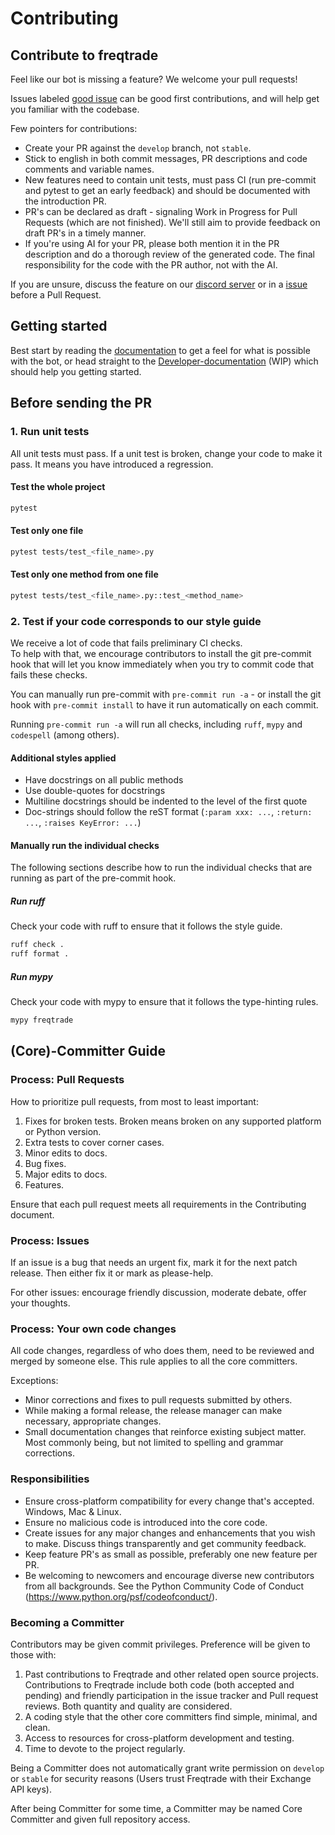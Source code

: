 # Contributing

## Contribute to freqtrade

Feel like our bot is missing a feature? We welcome your pull requests! 

Issues labeled [good  issue](https://github.com/freqtrade/freqtrade/labels/good%20first%20issue) can be good first contributions, and will help get you familiar with the codebase.

Few pointers for contributions:

- Create your PR against the `develop` branch, not `stable`.
- Stick to english in both commit messages, PR descriptions and code comments and variable names.
- New features need to contain unit tests, must pass CI (run pre-commit and pytest to get an early feedback) and should be documented with the introduction PR.
- PR's can be declared as draft - signaling Work in Progress for Pull Requests (which are not finished). We'll still aim to provide feedback on draft PR's in a timely manner.
- If you're using AI for your PR, please both mention it in the PR description and do a thorough review of the generated code. The final responsibility for the code with the PR author, not with the AI.

If you are unsure, discuss the feature on our [discord server](https://discord.gg/p7nuUNVfP7) or in a [issue](https://github.com/freqtrade/freqtrade/issues) before a Pull Request.

## Getting started

Best start by reading the [documentation](https://www.freqtrade.io/) to get a feel for what is possible with the bot, or head straight to the [Developer-documentation](https://www.freqtrade.io/en/latest/developer/) (WIP) which should help you getting started.

## Before sending the PR

### 1. Run unit tests

All unit tests must pass. If a unit test is broken, change your code to 
make it pass. It means you have introduced a regression.

#### Test the whole project

```bash
pytest
```

#### Test only one file

```bash
pytest tests/test_<file_name>.py
```

#### Test only one method from one file

```bash
pytest tests/test_<file_name>.py::test_<method_name>
```

### 2. Test if your code corresponds to our style guide

We receive a lot of code that fails preliminary CI checks.  
To help with that, we encourage contributors to install the git pre-commit hook that will let you know immediately when you try to commit code that fails these checks.

You can manually run pre-commit with `pre-commit run -a` - or install the git hook with `pre-commit install` to have it run automatically on each commit.

Running `pre-commit run -a` will run all checks, including `ruff`, `mypy` and `codespell` (among others).

#### Additional styles applied

- Have docstrings on all public methods
- Use double-quotes for docstrings
- Multiline docstrings should be indented to the level of the first quote
- Doc-strings should follow the reST format (`:param xxx: ...`, `:return: ...`, `:raises KeyError: ...`)

#### Manually run the individual checks

The following sections describe how to run the individual checks that are running  as part of the pre-commit hook.

##### Run ruff

Check your code with ruff to ensure that it follows the style guide.

```bash
ruff check .
ruff format .
```

##### Run mypy

Check your code with mypy to ensure that it follows the type-hinting rules.

``` bash
mypy freqtrade
```

## (Core)-Committer Guide

### Process: Pull Requests

How to prioritize pull requests, from most to least important:

1. Fixes for broken tests. Broken means broken on any supported platform or Python version.
1. Extra tests to cover corner cases.
1. Minor edits to docs.
1. Bug fixes.
1. Major edits to docs.
1. Features.

Ensure that each pull request meets all requirements in the Contributing document.

### Process: Issues

If an issue is a bug that needs an urgent fix, mark it for the next patch release.
Then either fix it or mark as please-help.

For other issues: encourage friendly discussion, moderate debate, offer your thoughts.

### Process: Your own code changes

All code changes, regardless of who does them, need to be reviewed and merged by someone else.
This rule applies to all the core committers.

Exceptions:

- Minor corrections and fixes to pull requests submitted by others.
- While making a formal release, the release manager can make necessary, appropriate changes.
- Small documentation changes that reinforce existing subject matter. Most commonly being, but not limited to spelling and grammar corrections.

### Responsibilities

- Ensure cross-platform compatibility for every change that's accepted. Windows, Mac & Linux.
- Ensure no malicious code is introduced into the core code.
- Create issues for any major changes and enhancements that you wish to make. Discuss things transparently and get community feedback.
- Keep feature PR's as small as possible, preferably one new feature per PR.
- Be welcoming to newcomers and encourage diverse new contributors from all backgrounds. See the Python Community Code of Conduct (https://www.python.org/psf/codeofconduct/).

### Becoming a Committer

Contributors may be given commit privileges. Preference will be given to those with:

1. Past contributions to Freqtrade and other related open source projects. Contributions to Freqtrade include both code (both accepted and pending) and friendly participation in the issue tracker and Pull request reviews. Both quantity and quality are considered.
1. A coding style that the other core committers find simple, minimal, and clean.
1. Access to resources for cross-platform development and testing.
1. Time to devote to the project regularly.

Being a Committer does not automatically grant write permission on `develop` or `stable` for security reasons (Users trust Freqtrade with their Exchange API keys).

After being Committer for some time, a Committer may be named Core Committer and given full repository access.
